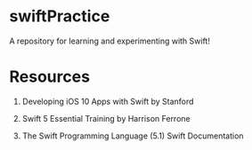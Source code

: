 # swiftPractice
A repository for learning and experimenting with Swift!

# Resources
1. Developing iOS 10 Apps with Swift
   by Stanford

2. Swift 5 Essential Training
   by Harrison Ferrone
   
3. The Swift Programming Language (5.1)
   Swift Documentation
